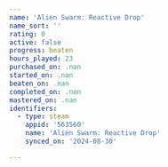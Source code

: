 ```yaml
---
name: 'Alien Swarm: Reactive Drop'
name_sort: ''
rating: 0
active: false
progress: beaten
hours_played: 23
purchased_on: .nan
started_on: .nan
beaten_on: .nan
completed_on: .nan
mastered_on: .nan
identifiers:
  - type: steam
    appid: '563560'
    name: 'Alien Swarm: Reactive Drop'
    synced_on: '2024-08-30'

---
```

